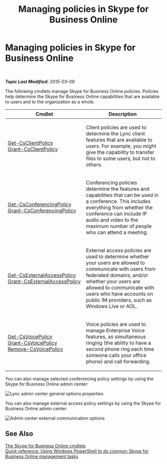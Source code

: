 ﻿---
title: Managing policies in Skype for Business Online
TOCTitle: Managing policies
ms:assetid: 91372888-a96e-44db-a0dc-d08facbfce87
ms:mtpsurl: https://technet.microsoft.com/en-us/library/Dn362826(v=OCS.15)
ms:contentKeyID: 56558837
ms.date: 05/04/2015
mtps_version: v=OCS.15
---

<div data-xmlns="http://www.w3.org/1999/xhtml">

<div class="topic" data-xmlns="http://www.w3.org/1999/xhtml" data-msxsl="urn:schemas-microsoft-com:xslt" data-cs="http://msdn.microsoft.com/en-us/">

<div data-asp="http://msdn2.microsoft.com/asp">

# Managing policies in Skype for Business Online

</div>

<div id="mainSection">

<div id="mainBody">

<span> </span>

_**Topic Last Modified:** 2015-03-09_

The following cmdlets manage Skype for Business Online policies. Policies help determine the Skype for Business Online capabilities that are available to users and to the organization as a whole.


<table>
<colgroup>
<col style="width: 50%" />
<col style="width: 50%" />
</colgroup>
<thead>
<tr class="header">
<th>Cmdlet</th>
<th>Description</th>
</tr>
</thead>
<tbody>
<tr class="odd">
<td><p><a href="get-csclientpolicy.md">Get-CsClientPolicy</a><br />
<a href="grant-csclientpolicy.md">Grant-CsClientPolicy</a></p></td>
<td><p>Client policies are used to determine the Lync client features that are available to users. For example, you might give the capability to transfer files to some users, but not to others.</p></td>
</tr>
<tr class="even">
<td><p><a href="get-csconferencingpolicy.md">Get-CsConferencingPolicy</a><br />
<a href="grant-csconferencingpolicy.md">Grant-CsConferencingPolicy</a></p></td>
<td><p>Conferencing policies determine the features and capabilities that can be used in a conference. This includes everything from whether the conference can include IP audio and video to the maximum number of people who can attend a meeting.</p></td>
</tr>
<tr class="odd">
<td><p><a href="get-csexternalaccesspolicy.md">Get-CsExternalAccessPolicy</a><br />
<a href="grant-csexternalaccesspolicy.md">Grant-CsExternalAccessPolicy</a></p></td>
<td><p>External access policies are used to determine whether your users are allowed to communicate with users from federated domains, and/or whether your users are allowed to communicate with users who have accounts on public IM providers, such as Windows Live or AOL.</p></td>
</tr>
<tr class="even">
<td><p><a href="get-csvoicepolicy.md">Get-CsVoicePolicy</a><br />
<a href="grant-csvoicepolicy.md">Grant-CsVoicePolicy</a><br />
<a href="remove-csvoicepolicy.md">Remove-CsVoicePolicy</a></p></td>
<td><p>Voice policies are used to manage Enterprise Voice features, as simultaneous ringing (the ability to have a second phone ring each time someone calls your office phone) and call forwarding.</p></td>
</tr>
</tbody>
</table>


You can also manage selected conferencing policy settings by using the Skype for Business Online admin center:

![Lync admin center general options properties](images/Dn362833.acf90793-7ee4-4faf-b791-f149dd5df2a5(OCS.15).png "Lync admin center general options properties")

You can also manage external access policy settings by using the Skype for Business Online admin center:

![Admin center external communication options](images/Dn362826.e5cfb159-b096-463e-b1ef-2b42eb29168a(OCS.15).png "Admin center external communication options")

<div>

## See Also


[The Skype for Business Online cmdlets](the-skype-for-business-online-cmdlets.md)  
[Quick reference: Using Windows PowerShell to do common Skype for Business Online management tasks](quick-reference-using-windows-powershell-to-do-common-skype-for-business-online-management-tasks.md)  
  

</div>

</div>

<span> </span>

</div>

</div>

</div>

